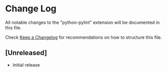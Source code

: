 # Change Log

All notable changes to the "python-pylint" extension will be documented in this file.

Check [Keep a Changelog](http://keepachangelog.com/) for recommendations on how to structure this file.

## [Unreleased]

- Initial release